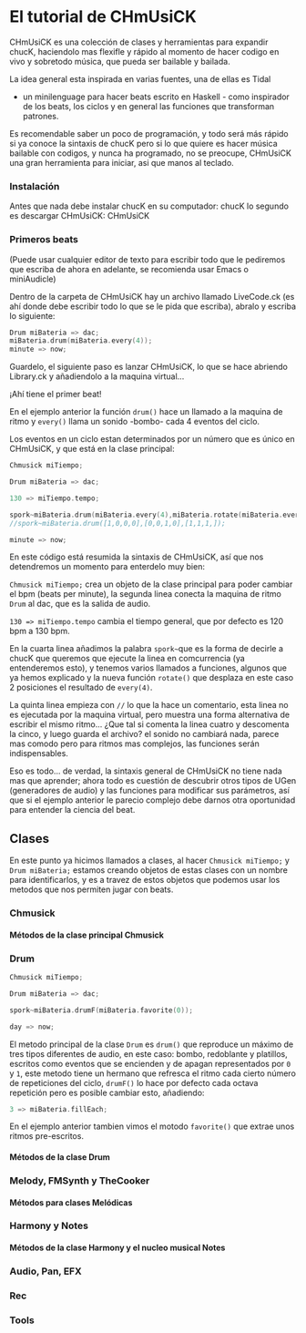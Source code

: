 # El tutorial de CHmUsiCK

CHmUsiCK es una colección de clases y herramientas para expandir chucK, 
haciendolo mas flexifle y rápido al momento de hacer codigo en vivo y
sobretodo música, que pueda ser bailable y bailada. 

La idea general esta inspirada en varias fuentes, una de ellas es Tidal
- un minilenguage para hacer beats escrito en Haskell - como inspirador 
de los beats, los ciclos y en general las funciones que transforman patrones.

Es recomendable saber un poco de programación, y todo será más rápido si
ya conoce la sintaxis de chucK pero si lo que quiere es hacer música 
bailable con codigos, y nunca ha programado, no se preocupe, CHmUsiCK 
una gran herramienta para iniciar, asi que manos al teclado.

### Instalación

Antes que nada debe instalar chucK en su computador:
<a ref="http://chuck.cs.princeton.edu/release/"> chucK </a>
lo segundo es descargar CHmUsiCK:
<a ref="https://github.com/essteban/CHmUsiCK"> CHmUsiCK </a>

### Primeros beats

(Puede usar cualquier editor de texto para escribir todo que le pediremos
que escriba de ahora en adelante, se recomienda usar Emacs o miniAudicle)

Dentro de la carpeta de CHmUsiCK hay un archivo llamado LiveCode.ck (es ahí
donde debe escribir todo lo que se le pida que escriba), abralo y escriba 
lo siguiente:

```c++
Drum miBateria => dac;
miBateria.drum(miBateria.every(4));
minute => now;
```

Guardelo, el siguiente paso es lanzar CHmUsiCK, lo que se hace abriendo 
Library.ck y añadiendolo a la maquina virtual...

¡Ahí tiene el primer beat!

En el ejemplo anterior la función ```drum()``` hace un llamado a la maquina 
de ritmo y ```every()``` llama un sonido -bombo- cada 4 eventos del ciclo.

Los eventos en un ciclo estan determinados por un número que es único en 
CHmUsiCK, y que está en la clase principal:

```c++
Chmusick miTiempo;

Drum miBateria => dac;

130 => miTiempo.tempo;

spork~miBateria.drum(miBateria.every(4),miBateria.rotate(miBateria.every(4),2),miBateria.every(1));
//spork~miBateria.drum([1,0,0,0],[0,0,1,0],[1,1,1,]); 

minute => now;
```

En este código está resumida la sintaxis de CHmUsiCK, así que nos detendremos
un momento para enterdelo muy bien:

```Chmusick miTiempo;``` crea un objeto de la clase principal para poder cambiar
el bpm (beats per minute), la segunda linea conecta la maquina de ritmo ```Drum```
al dac, que es la salida de audio.

```130 => miTiempo.tempo``` cambia el tiempo general, que por defecto es 120 bpm 
a 130 bpm.

En la cuarta linea añadimos la palabra ```spork~```que es la forma de decirle 
a chucK que queremos que ejecute la linea en comcurrencia (ya entenderemos esto), y 
tenemos varios llamados a funciones, algunos que ya hemos explicado y la nueva
función ```rotate()``` que desplaza en este caso 2 posiciones el resultado de
```every(4)```.

La quinta linea empieza con ```//``` lo que la hace un comentario, esta linea
no es ejecutada por la maquina virtual, pero muestra una forma alternativa de
escribir el mismo ritmo... ¿Que tal si comenta la linea cuatro y descomenta la
cinco, y luego guarda el archivo? el sonido no cambiará nada, parece mas comodo
pero para ritmos mas complejos, las funciones serán indispensables.

Eso es todo... de verdad, la sintaxis general de CHmUsiCK no tiene nada mas que 
aprender; ahora todo es cuestión de descubrir otros tipos de  UGen (generadores de 
audio) y las funciones para modificar sus parámetros, así que si el ejemplo 
anterior le parecio complejo debe darnos otra oportunidad para entender la 
ciencia del beat.

## Clases 

En este punto ya hicimos llamados a clases, al hacer ```Chmusick miTiempo;```
y ```Drum miBateria;``` estamos creando objetos de estas clases con un nombre
para identificarlos, y es a travez de estos objetos que podemos usar los metodos
que nos permiten jugar con beats.

### Chmusick

#### Métodos de la clase principal Chmusick

### Drum

```c++
Chmusick miTiempo;

Drum miBateria => dac;

spork~miBateria.drumF(miBateria.favorite(0));

day => now;
``` 

El metodo principal de la clase ```Drum``` es ```drum()``` que reproduce un máximo
de tres tipos diferentes de audio, en este caso: bombo, redoblante y platillos, 
escritos como eventos que se encienden y de apagan representados por ```0``` y
```1```, este metodo tiene un hermano que refresca el ritmo cada cierto número 
de repeticiones del ciclo, ```drumF()``` lo hace por defecto cada octava repetición
pero es posible cambiar esto, añadiendo:

```c++
3 => miBateria.fillEach;
```

En el ejemplo anterior tambien vimos el motodo ```favorite()``` que extrae unos 
ritmos pre-escritos.

#### Métodos de la clase Drum



### Melody, FMSynth y TheCooker

#### Métodos para clases Melódicas



### Harmony y Notes

#### Métodos de la clase Harmony y el nucleo musical Notes 

### Audio, Pan, EFX

### Rec

### Tools